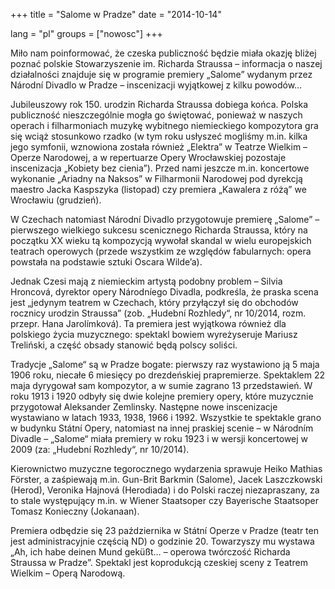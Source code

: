 +++
title = "Salome w Pradze"
date = "2014-10-14"

lang = "pl"
groups = ["nowosc"]
+++

Miło nam poinformować, że czeska publiczność będzie miała okazję bliżej poznać polskie Stowarzyszenie im. Richarda Straussa – informacja o naszej działalności znajduje się w programie premiery „Salome” wydanym przez Národní Divadlo w Pradze – inscenizacji wyjątkowej z kilku powodów…

Jubileuszowy rok 150. urodzin Richarda Straussa dobiega końca. Polska publiczność nieszczególnie mogła go świętować, ponieważ w naszych operach i filharmoniach muzykę wybitnego niemieckiego kompozytora gra się wciąż stosunkowo rzadko (w tym roku usłyszeć mogliśmy m.in. kilka jego symfonii, wznowiona została również „Elektra” w Teatrze Wielkim – Operze Narodowej, a w repertuarze Opery Wrocławskiej pozostaje inscenizacja „Kobiety bez cienia”). Przed nami jeszcze m.in. koncertowe wykonanie „Ariadny na Naksos” w Filharmonii Narodowej pod dyrekcją maestro Jacka Kaspszyka (listopad) czy premiera „Kawalera z różą” we Wrocławiu (grudzień).

W Czechach natomiast Národní Divadlo przygotowuje premierę „Salome” – pierwszego wielkiego sukcesu scenicznego Richarda Straussa, który na początku XX wieku tą kompozycją wywołał skandal w wielu europejskich teatrach operowych (przede wszystkim ze względów fabularnych: opera powstała na podstawie sztuki Oscara Wilde’a).

Jednak Czesi mają z niemieckim artystą podobny problem – Silvia Hroncová, dyrektor opery Národníego Divadla, podkreśla, że praska scena jest „jedynym teatrem w Czechach, który przyłączył się do obchodów rocznicy urodzin Straussa” (zob. „Hudební Rozhledy“, nr 10/2014, rozm. przepr. Hana Jarolímková). Ta premiera jest wyjątkowa również dla polskiego życia muzycznego: spektakl bowiem wyreżyseruje Mariusz Treliński, a część obsady stanowić będą polscy soliści.

Tradycje „Salome“ są w Pradze bogate: pierwszy raz wystawiono ją 5 maja 1906 roku, niecałe 6 miesięcy po drezdeńskiej prapremierze. Spektaklem 22 maja dyrygował sam kompozytor, a w sumie zagrano 13 przedstawień. W roku 1913 i 1920 odbyły się dwie kolejne premiery opery, które muzycznie przygotował Aleksander Zemlinsky. Następne nowe inscenizacje wystawiano w latach 1933, 1938, 1966 i 1992. Wszystkie te spektakle grano  w budynku Státní Opery, natomiast na innej praskiej scenie – w Národním Divadle – „Salome“ miała premiery w roku 1923 i w wersji koncertowej w 2009 (za: „Hudební Rozhledy“, nr 10/2014).

Kierownictwo muzyczne tegorocznego wydarzenia sprawuje Heiko Mathias Förster, a zaśpiewają m.in. Gun-Brit Barkmin (Salome), Jacek Laszczkowski (Herod), Veronika Hajnová (Herodiada) i do Polski raczej niezapraszany, za to stale występujący m.in. w Wiener Staatsoper czy Bayerische Staatsoper Tomasz Konieczny (Jokanaan).

Premiera odbędzie się 23 października w Státní Operze v Pradze (teatr ten jest administracyjnie częścią ND) o godzinie 20. Towarzyszy mu wystawa „Ah, ich habe deinen Mund geküßt… – operowa twórczość Richarda Straussa w Pradze”. Spektakl jest koprodukcją czeskiej sceny z Teatrem Wielkim – Operą Narodową.
